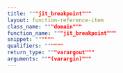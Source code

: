 ```yaml
---
title: """jit_breakpoint"""
layout: function-reference-item
class_name: """domain"""
function_name: """jit_breakpoint"""
snippet: """"""
qualifiers: """"""
return_type: """varargout"""
arguments: """(varargin)"""
---
```


